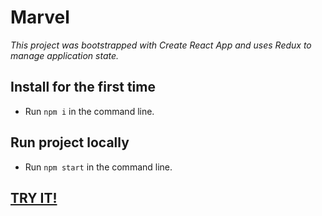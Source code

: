 # Marvel

_This project was bootstrapped with Create React App and uses Redux to manage application state._

## Install for the first time

- Run `npm i` in the command line.

## Run project locally

- Run `npm start` in the command line.


## [TRY IT!](https://marvel-demo.netlify.app)
